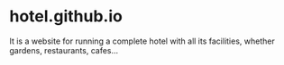 # hotel.github.io
It is a website for running a complete hotel with all its facilities, whether gardens, restaurants, cafes...
